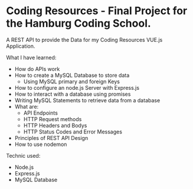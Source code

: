 # Coding Resources - Final Project for the Hamburg Coding School.

A REST API to provide the Data for my Coding Resources VUE.js Application.

What I have learned:

- How do APIs work 
- How to create a MySQL Database to store data
	- Using MySQL primary and foreign Keys
- How to configure an node.js Server with Express.js  
- How to interact with a database using promises
- Writing MySQL Statements to retrieve data from a database
- What are:
	-  API Endpoints
	-  HTTP Request methods
	-  HTTP Headers and Bodys
	-  HTTP Status Codes and Error Messages
- Principles of REST API Design
- How to use nodemon

Technic used:

- Node.js
- Express.js
- MySQL Database
